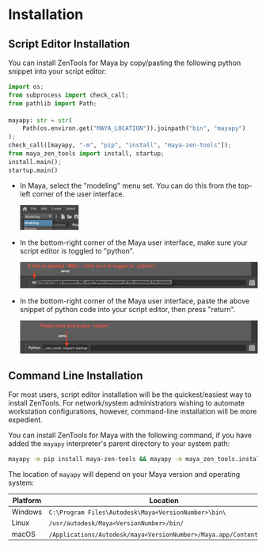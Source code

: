 
# Installation

## Script Editor Installation

You can install ZenTools for Maya by copy/pasting the following python snippet
into your script editor:

```python
import os;
from subprocess import check_call;
from pathlib import Path;

mayapy: str = str(
    Path(os.environ.get("MAYA_LOCATION")).joinpath("bin", "mayapy")
);
check_call([mayapy, "-m", "pip", "install", "maya-zen-tools"]);
from maya_zen_tools import install, startup;
install.main();
startup.main()
```

-   In Maya, select the "modeling" menu set. You can do this from the top-left
    corner of the user interface.

    <img alt="Modeling Menu Set" src="../assets/images/install-modeling-menu-set.png" height="50px" />

-   In the bottom-right corner of the Maya user interface, make
    sure your script editor is toggled to "python".

    ![Toggle Script Editor](assets/images/install-script-editor-toggle.png)

-   In the bottom-right corner of the Maya user interface, paste the
    above snippet of python code into your script editor, then press "return".

    ![Modeling Menu Set](assets/images/install-script-editor-paste.png)

## Command Line Installation

For most users, script editor installation will be the quickest/easiest way
to install ZenTools. For network/system administrators wishing to automate
workstation configurations, however, command-line installation will be more
expedient.

You can install ZenTools for Maya with the following command, if you have added
the `mayapy` interpreter's parent directory to your system path:

```bash
mayapy -m pip install maya-zen-tools && mayapy -m maya_zen_tools.install
```

The location of `mayapy` will depend on your Maya version and operating system:

| Platform | Location                                                            |
|----------|---------------------------------------------------------------------|
| Windows  | `C:\Program Files\Autodesk\Maya<VersionNumber>\bin\`                |
| Linux    | `/usr/autodesk/Maya<VersionNumber>/bin/`                            |
| macOS    | `/Applications/Autodesk/maya<VersionNumber>/Maya.app/Contents/bin/` |